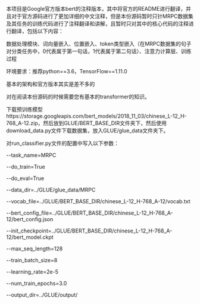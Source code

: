 本项目是Google官方版本bert的注释版本，其中将官方的README进行翻译，并且对于官方源码进行了更加详细的中文注释，但是本份源码暂时只针MRPC数据集及其任务的训练代码进行了注释翻译和讲解，且暂时只对其中的核心代码的注释进行翻译，包括以下内容：

数据处理模块、词向量嵌入、位置嵌入、token类型嵌入（在MRPC数据集的句子对分类任务中，0代表属于第一句话，1代表属于第二句话）、注意力计算层、训练过程

环境要求：推荐python==3.6，TensorFlow==1.11.0

基本的架构和官方版本其实是差不多的

对在阅读本份源码的时候需要您有基本的transformer的知识。

下载预训练模型https://storage.googleapis.com/bert_models/2018_11_03/chinese_L-12_H-768_A-12.zip，然后放到GLUE/BERT_BASE_DIR文件夹下，然后使用download_data.py文件下载数据集，放入GLUE/glue_data文件夹下。

对run_classifier.py文件的配置中写入以下参数：

--task_name=MRPC

--do_train=True

--do_eval=True

--data_dir=../GLUE/glue_data/MRPC

--vocab_file=../GLUE/BERT_BASE_DIR/chinese_L-12_H-768_A-12/vocab.txt

--bert_config_file=../GLUE/BERT_BASE_DIR/chinese_L-12_H-768_A-12/bert_config.json

--init_checkpoint=../GLUE/BERT_BASE_DIR/chinese_L-12_H-768_A-12/bert_model.ckpt

--max_seq_length=128

--train_batch_size=8

--learning_rate=2e-5

--num_train_epochs=3.0

--output_dir=../GLUE/output/

